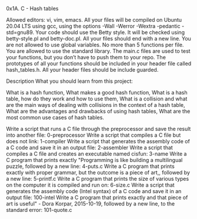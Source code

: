 0x1A. C - Hash tables

Allowed editors: vi, vim, emacs.
All your files will be compiled on Ubuntu 20.04 LTS using gcc, using the options -Wall -Werror -Wextra -pedantic -std=gnu89.
Your code should use the Betty style. It will be checked using betty-style.pl and betty-doc.pl.
All your files should end with a new line.
You are not allowed to use global variables.
No more than 5 functions per file.
You are allowed to use the standard library.
The main.c files are used to test your functions, but you don’t have to push them to your repo.
The prototypes of all your functions should be included in your header file called hash_tables.h.
All your header files should be include guarded.

Description
What you should learn from this project:

What is a hash function, What makes a good hash function, What is a hash table, how do they work and how to use them, What is a collision and what are the main ways of dealing with collisions in the context of a hash table, What are the advantages and drawbacks of using hash tables, What are the most common use cases of hash tables.

Write a script that runs a C file through the preprocessor and save the result into another file:
0-preprocessor
Write a script that compiles a C file but does not link:
1-compiler
Write a script that generates the assembly code of a C code and save it in an output file:
2-assembler
Write a script that compiles a C file and creates an executable named cisfun:
3-name
Write a C program that prints exactly "Programming is like building a multilingual puzzle, followed by a new line:
4-puts.c
Write a C program that prints exactly with proper grammar, but the outcome is a piece of art,, followed by a new line:
5-printf.c
Write a C program that prints the size of various types on the computer it is compiled and run on:
6-size.c
Write a script that generates the assembly code (Intel syntax) of a C code and save it in an output file:
100-intel
Write a C program that prints exactly and that piece of art is useful" - Dora Korpar, 2015-10-19, followed by a new line, to the standard error:
101-quote.c
